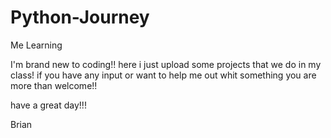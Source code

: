 # Python-Journey
Me Learning 

I'm brand new to coding!! here i just upload some projects that we do in my class! if you have any input or want to help me out whit something you are more than welcome!!

have a great day!!!

Brian
